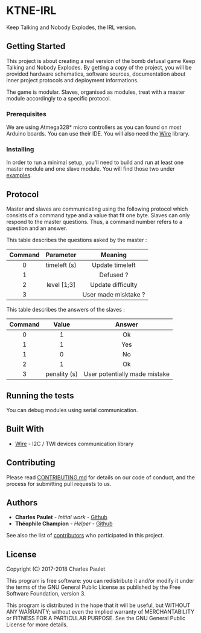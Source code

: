 # KTNE-IRL

Keep Talking and Nobody Explodes, the IRL version.

## Getting Started

This project is about creating a real version of the bomb defusal game Keep Talking and Nobody Explodes. By getting a copy of the project, you will be provided hardware schematics, software sources, documentation about inner project protocols and deployment informations.

The game is modular. Slaves, organised as modules, treat with a master module accordingly to a specific protocol.

### Prerequisites

We are using Atmega328* micro controllers as you can found on most Arduino boards. You can use their IDE. You will also need the [Wire](https://www.arduino.cc/en/Reference/Wire) library.

### Installing

In order to run a minimal setup, you'll need to build and run at least one master module and one slave module.
You will find those two under [examples](examples/).

## Protocol

Master and slaves are communicating using the following protocol which consists of a command type and a value that fit one byte.
Slaves can only respond to the master questions. Thus, a command number refers to a question and an answer.

This table describes the questions asked by the master :

| Command | Parameter    | Meaning              |
| :-----: | :----------: | :------------------: |
| 0       | timeleft (s) | Update timeleft      |
| 1       |              | Defused ?            |
| 2       | level [1;3]  | Update difficulty    |
| 3       |              | User made misktake ? |


This table describes the answers of the slaves :

| Command | Value        | Answer                        |
| :-----: | :----------: | :---------------------------: |
| 0       | 1            | Ok                            |
| 1       | 1            | Yes                           |
| 1       | 0            | No                            |
| 2       | 1            | Ok                            |
| 3       | penality (s) | User potentially made mistake |

## Running the tests

You can debug modules using serial communication.

## Built With

* [Wire](https://www.arduino.cc/en/Reference/Wire) - I2C / TWI devices communication library

## Contributing

Please read [CONTRIBUTING.md](CONTRIBUTING.md) for details on our code of conduct, and the process for submitting pull requests to us.

## Authors

* **Charles Paulet** - *Initial work* - [Github](https://github.com/valkheim)
* **Théophile Champion** - *Helper* - [Github](https://github.com/ChampiB)

See also the list of [contributors](https://github.com/valkheim/KTNE-IRL/contributors) who participated in this project.

## License

Copyright (C) 2017-2018 Charles Paulet

This program is free software: you can redistribute it and/or modify it under the terms of the GNU General Public License as published by the Free Software Foundation, version 3.

This program is distributed in the hope that it will be useful, but WITHOUT ANY WARRANTY; without even the implied warranty of MERCHANTABILITY or FITNESS FOR A PARTICULAR PURPOSE. See the GNU General Public License for more details.
